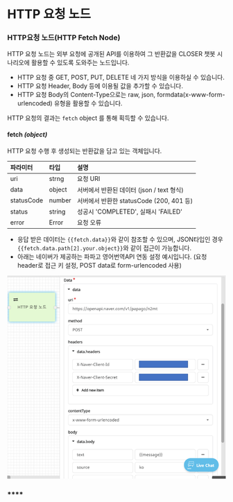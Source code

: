 # HTTP 요청 노드

### **HTTP요청 노드\(HTTP Fetch Node\)**

HTTP 요청 노드는 외부 요청에 공개된 API를 이용하여 그 반환값을 CLOSER 챗봇 시나리오에 활용할 수 있도록 도와주는 노드입니다.

* HTTP 요청 중 GET, POST, PUT, DELETE 네 가지 방식을 이용하실 수 있습니다.
* HTTP 요청 Header, Body 등에 이용될 값을 추가할 수 있습니다.
* HTTP 요청 Body의 Content-Type으로는 raw, json, formdata\(x-www-form-urlencoded\) 유형을 활용할 수 있습니다. 

HTTP 요청의 결과는 `fetch` object 를 통해 획득할 수 있습니다.

#### fetch _\(object\)_

HTTP 요청 수행 후 생성되는 반환값을 담고 있는 객체입니다.

| 파라미터 | 타입 | 설명 |
| :--- | :--- | :--- |
| uri | strng | 요청 URI |
| data | object | 서버에서 반환된 데이터 \(json / text 형식\) |
| statusCode | number | 서버에서 반환한 statusCode \(200, 401 등\) |
| status | string | 성공시 'COMPLETED', 실패시 'FAILED' |
| error | Error | 요청 오류 |

* 응답 받은 데이터는 `{{fetch.data}}`와 같이 참조할 수 있으며, JSON타입인 경우 `{{fetch.data.path[2].your.object}}`와 같이 접근이 가능합니다.
* 아래는 네이버가 제공하는 파파고 영어번역API 연동 설정 예시입니다. \(요청 header로 접근 키 설정, POST data로 form-urlencoded 사용\)

![HTTP &#xC694;&#xCCAD; &#xB178;&#xB4DC; &#xC608;&#xC2DC;](../../../.gitbook/assets/builder_http_node.png)

### \*\*\*\* <a id="parameter-node"></a>

